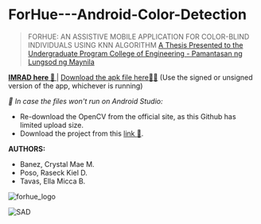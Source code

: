 # ForHue---Android-Color-Detection
> FORHUE: AN ASSISTIVE MOBILE APPLICATION FOR COLOR-BLIND INDIVIDUALS USING KNN ALGORITHM
[A Thesis Presented to the Undergraduate Program College of Engineering - Pamantasan ng Lungsod ng Maynila](https://drive.google.com/file/d/1WpQMIpsNZlyxZs05NvLLL1CE_Y2BCx9k/view?usp=sharing)

**[IMRAD here :page_facing_up: ](https://docs.google.com/document/d/1vqARdI6yBQZBATjex6GcxX5BubQZ3lc1/edit?usp=sharing&ouid=106402784497293863565&rtpof=true&sd=true)**
|
[Download the apk file here:iphone::iphone:](https://drive.google.com/drive/folders/1gvPbd9orOIMaHMvZNGTHo2v3TR0eY5de?usp=sharing) (Use the signed or unsigned version of the app, whichever is running)

_:pushpin: In case the files won't run on Android Studio:_
- Re-download the OpenCV from the official site, as this Github has limited upload size.
- Download the project from this [link :file_folder:](https://drive.google.com/file/d/1f2DJxkod-ZIQ9bh5R_NlbtUzAqkCv1Nx/view?usp=sharing).

**AUTHORS:**
- Banez, Crystal Mae M.
- Poso, Raseck Kiel D.
- Tavas, Ella Micca B.
  
![forhue_logo](https://github.com/rskl1999/ForHue---Android-Color-Detection/assets/127722354/127752c2-288c-4f55-a475-369442724d02)

![SAD](https://github.com/rskl1999/ForHue---Android-Color-Detection/assets/127722354/e7923350-648f-419d-af58-59cc9b4b5a08)
